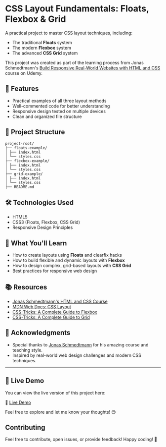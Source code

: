 # CSS Layout Fundamentals: Floats, Flexbox & Grid


A practical project to master CSS layout techniques, including:
- The traditional **Floats** system
- The modern **Flexbox** system
- The advanced **CSS Grid** system

This project was created as part of the learning process from Jonas Schmedtmann's [Build Responsive Real-World Websites with HTML and CSS](https://www.udemy.com/course/design-and-develop-a-killer-website-with-html5-and-css3/) course on Udemy.

## 🚀 Features

- Practical examples of all three layout methods
- Well-commented code for better understanding
- Responsive design tested on multiple devices
- Clean and organized file structure

## 📂 Project Structure
```
project-root/
├── floats-example/
│ ├── index.html
│ └── styles.css
├── flexbox-example/
│ ├── index.html
│ └── styles.css
├── grid-example/
│ ├── index.html
│ └── styles.css
├── README.md
```

## 🛠️ Technologies Used

- HTML5
- CSS3 (Floats, Flexbox, CSS Grid)
- Responsive Design Principles

## 🎯 What You'll Learn

- How to create layouts using **Floats** and clearfix hacks
- How to build flexible and dynamic layouts with **Flexbox**
- How to design complex, grid-based layouts with **CSS Grid**
- Best practices for responsive web design


## 📚 Resources

- [Jonas Schmedtmann's HTML and CSS Course](https://www.udemy.com/course/design-and-develop-a-killer-website-with-html5-and-css3/)
- [MDN Web Docs: CSS Layout](https://developer.mozilla.org/en-US/docs/Learn/CSS/CSS_layout)
- [CSS-Tricks: A Complete Guide to Flexbox](https://css-tricks.com/snippets/css/a-guide-to-flexbox/)
- [CSS-Tricks: A Complete Guide to Grid](https://css-tricks.com/snippets/css/complete-guide-grid/)

## 🙏 Acknowledgments

- Special thanks to [Jonas Schmedtmann](https://twitter.com/jonasschmedtman) for his amazing course and teaching style.
- Inspired by real-world web design challenges and modern CSS techniques.

---

## 🚀 Live Demo  
You can view the live version of this project here:  

🔗 [Live Demo](https://saharzakersoltani.github.io/project-CSS-Layouts-Floats-Flexbox-and-CSS-Grid-2/)  

Feel free to explore and let me know your thoughts! 😊  



## Contributing
Feel free to contribute, open issues, or provide feedback! Happy coding! 🚀
